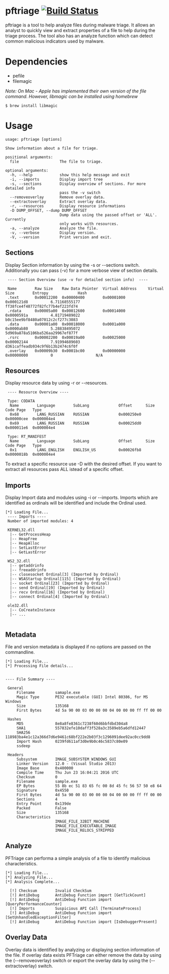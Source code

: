 # pftriage  [![Build Status](https://travis-ci.org/idiom/pftriage.svg?branch=master)](https://travis-ci.org/idiom/pftriage)


pftriage is a tool to help analyze files during malware triage. It allows an analyst to quickly 
view and extract properties of a file to help during the triage process. The tool also has an
analyze function which can detect common malicious indicators used by malware.

# Dependencies

 * pefile
 * filemagic 
 
_Note: On Mac - Apple has implemented their own version of the file command. However, libmagic can be installed using homebrew_
```
$ brew install libmagic
```  

# Usage

```
usage: pftriage [options]

Show information about a file for triage.

positional arguments:
  file                  The file to triage.

optional arguments:
  -h, --help            show this help message and exit
  -i, --imports         Display import tree
  -s, --sections        Display overview of sections. For more detailed info
                        pass the -v switch
  --removeoverlay       Remove overlay data.
  --extractoverlay      Extract overlay data.
  -r, --resources       Display resource informations
  -D DUMP_OFFSET, --dump DUMP_OFFSET
                        Dump data using the passed offset or 'ALL'. Currently
                        only works with resources.
  -a, --analyze         Analyze the file.
  -v, --verbose         Display version.
  -V, --version         Print version and exit.
 ```

## Sections
Display Section information by using the -s or --sections switch. Additionally you can pass (-v) for a more verbose 
view of section details.

```
 ---- Section Overview (use -v for detailed section info)  ----

 Name        Raw Size    Raw Data Pointer  Virtual Address     Virtual Size        Entropy             Hash
 .text       0x00012200  0x00000400        0x00001000          0x000121d8          6.71168555177       ff38fce4f48772f82fc77b4ef223fd74
 .rdata      0x00005a00  0x00012600        0x00014000          0x0000591a          4.81719489022       b0c15ee9bf8480a07012c2cf277c3083
 .data       0x00001a00  0x00018000        0x0001a000          0x0000ab80          5.28838495072       5d969a878a5106ba526aa29967ef877f
 .rsrc       0x00002200  0x00019a00        0x00025000          0x00002144          7.91994689603       d361caffeadb934c9f6b13b2474c6f0f
 .overlay    0x00009b30  0x0001bc00        0x00000000          0x00000000          0                   N/A
```

## Resources
Display resource data by using -r or --resources.


```
 ---- Resource Overview ----

 Type: CODATA
  Name        Language        SubLang             Offset      Size        Code Page   Type
  0x68        LANG_RUSSIAN    RUSSIAN             0x000250e0  0x00000cee  0x000004e4
  0x69        LANG_RUSSIAN    RUSSIAN             0x00025dd0  0x000011e6  0x000004e4

 Type: RT_MANIFEST
  Name        Language        SubLang             Offset      Size        Code Page   Type
  0x1         LANG_ENGLISH    ENGLISH_US          0x00026fb8  0x0000018b  0x000004e4

```

To extract a specific resource use -D with the desired offset. If you want to extract all resources pass ALL istead 
 of a specific offset.  

## Imports
Display Import data and modules using -i or --imports. Imports which are identified as ordinals will be identified
and include the Ordinal used. 

```
[*] Loading File...
 ---- Imports ----
 Number of imported modules: 4

 KERNEL32.dll
  |-- GetProcessHeap
  |-- HeapFree
  |-- HeapAlloc
  |-- SetLastError
  |-- GetLastError

 WS2_32.dll
  |-- getaddrinfo
  |-- freeaddrinfo
  |-- closesocket Ordinal[3] (Imported by Ordinal)
  |-- WSAStartup Ordinal[115] (Imported by Ordinal)
  |-- socket Ordinal[23] (Imported by Ordinal)
  |-- send Ordinal[19] (Imported by Ordinal)
  |-- recv Ordinal[16] (Imported by Ordinal)
  |-- connect Ordinal[4] (Imported by Ordinal)

 ole32.dll
  |-- CoCreateInstance
  |-- ...
  
```

## Metadata
File and version metadata is displayed if no options are passed on the commandline. 


```
[*] Loading File...
[*] Processing File details...


---- File Summary ----

 General
     Filename         samaple.exe
     Magic Type       PE32 executable (GUI) Intel 80386, for MS Windows
     Size             135168
     First Bytes      4d 5a 90 00 03 00 00 00 04 00 00 00 ff ff 00 00

 Hashes
     MD5              8e8a8fe8361c7238f60d6bbfdbd304a8
     SHA1             557832efe10daff3f528a3c3589eb5a6dfd12447
     SHA256           118983ba4e1c12a366d7d6e9461c68bf222e2b03f3c1296091dee92ac0cc9dd8
     Import Hash      0239fd611af3d0e9b0c46c5837c80e09
     ssdeep           

 Headers
     Subsystem        IMAGE_SUBSYSTEM_WINDOWS_GUI
     Linker Version   12.0 - (Visual Studio 2013)
     Image Base       0x400000
     Compile Time     Thu Jun 23 16:04:21 2016 UTC
     Checksum         0
     Filename         sample.exe
     EP Bytes         55 8b ec 51 83 65 fc 00 8d 45 fc 56 57 50 e8 64
     Signature        0x4550
     First Bytes      4d 5a 90 00 03 00 00 00 04 00 00 00 ff ff 00 00
     Sections         4
     Entry Point      0x139de
     Packed           False
     Size             135168
     Characteristics
                      IMAGE_FILE_32BIT_MACHINE
                      IMAGE_FILE_EXECUTABLE_IMAGE
                      IMAGE_FILE_RELOCS_STRIPPED

```


## Analyze 
PFTriage can performa a simple analysis of a file to identify malicious characteristics. 

```
[*] Loading File...
[*] Analyzing File...
[*] Analysis Complete...

  [!] Checksum        Invalid CheckSum
  [!] AntiDebug       AntiDebug Function import [GetTickCount]
  [!] AntiDebug       AntiDebug Function import [QueryPerformanceCounter]
  [!] Imports         Suspicious API Call [TerminateProcess]
  [!] AntiDebug       AntiDebug Function import [SetUnhandledExceptionFilter]
  [!] AntiDebug       AntiDebug Function import [IsDebuggerPresent]

``` 


## Overlay Data
Overlay data is identified by analyzing or displaying section information of the file. If overlay data exists PFTriage
can either remove the data by using the (--removeoverlay) switch or export the overlay data by using the (--extractoverlay)
switch.  


